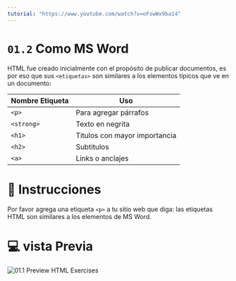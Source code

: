 ```yaml
---
tutorial: "https://www.youtube.com/watch?v=oFswWx9ba14"
---
```

# `01.2` Como MS Word

HTML fue creado inicialmente con el propósito de publicar documentos, es por eso que sus `<etiquetas>` son similares a los elementos típicos que ve en un documento:

| Nombre Etiqueta | Uso |
| -------- | -------- |
| `<p>`    | Para agregar párrafos |
| `<strong>`    | Texto en negrita |
| `<h1>`    | Titulos con mayor importancia |
| `<h2>`    | Subtitulos |
| `<a>`    | Links o anclajes |

# 📝 Instrucciones

Por favor agrega una etiqueta `<p>` a tu sitio web que diga: las etiquetas HTML son similares a los elementos de MS Word.

# 💻 vista Previa

![01.1 Preview HTML Exercises](https://github.com/4GeeksAcademy/html-tutorial-exercises-course/blob/master/.learn/assets/01.2-Like-Word.png?raw=true)
